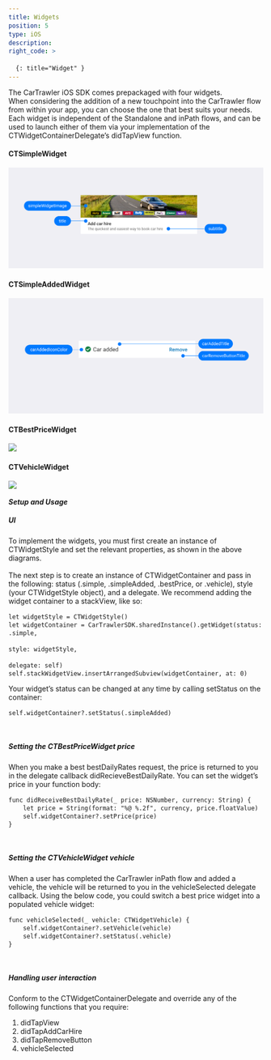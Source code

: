 ```yaml
---
title: Widgets
position: 5
type: iOS
description:
right_code: >

  {: title="Widget" }
---
```



The CarTrawler iOS SDK comes prepackaged with four widgets.<br /> When considering the addition of a new touchpoint into the CarTrawler flow from within your app, you can choose the one that best suits your needs.<br /> Each widget is independent of the Standalone and inPath flows, and can be used to launch either of them via your implementation of the CTWidgetContainerDelegate’s didTapView function.<br />

<h4>CTSimpleWidget</h4>
<picture>
  <source media="(max-width: 799px)" srcset="/uploads/Simple_Loaded_Generic_iOS.png">
  <source media="(min-width: 800px)" srcset="/uploads/Simple_Loaded_Generic_iOS.png">
  <img src="/uploads/Simple_Loaded_Generic_iOS.png">
</picture><br />

<h4>CTSimpleAddedWidget</h4>
<picture>
  <source media="(max-width: 799px)" srcset="/uploads/Simple_Added_Generic_iOS.png">
  <source media="(min-width: 800px)" srcset="/uploads/Simple_Added_Generic_iOS.png">
  <img src="/uploads/Simple_Added_Generic_iOS.png">
</picture><br />

<h4>CTBestPriceWidget</h4>
<picture>
  <source media="(max-width: 799px)" srcset="/uploads/Pricing_Loaded_Generic_iOS.png">
  <source media="(min-width: 800px)" srcset="/uploads/Pricing_Loaded_Generic_iOS.png">
  <img src="/uploads/Pricing_Loaded_Generic_iOS.png_iOS">
</picture><br />

<h4>CTVehicleWidget</h4>
<picture>
  <source media="(max-width: 799px)" srcset="/uploads/Pricing_Added_Generic_iOS.png">
  <source media="(min-width: 800px)" srcset="/uploads/Pricing_Added_Generic_iOS.png">
  <img src="/uploads/Pricing_Added_Generic_IOS.png_iOS">
</picture><br />

***Setup and Usage***

<h5>UI</h5>

To implement the widgets, you must first create an instance of CTWidgetStyle and set the relevant properties, as shown in the above diagrams. <br /><br />
The next step is to create an instance of CTWidgetContainer and pass in the following: status (.simple, .simpleAdded, .bestPrice, or .vehicle), style (your CTWidgetStyle object), and a delegate. 
We recommend adding the widget container to a stackView, like so: 

    let widgetStyle = CTWidgetStyle()
    let widgetContainer = CarTrawlerSDK.sharedInstance().getWidget(status: .simple,
                                                                       style: widgetStyle,
                                                                       delegate: self)
    self.stackWidgetView.insertArrangedSubview(widgetContainer, at: 0)


Your widget’s status can be changed at any time by calling setStatus on the container:

    self.widgetContainer?.setStatus(.simpleAdded)

<br />
<h5>Setting the CTBestPriceWidget price</h5>

When you make a best bestDailyRates request, the price is returned to you in the delegate callback didRecieveBestDailyRate. You can set the widget’s price in your function body: 

    func didReceiveBestDailyRate(_ price: NSNumber, currency: String) {
        let price = String(format: "%@ %.2f", currency, price.floatValue)
        self.widgetContainer?.setPrice(price)
    }

<br />
<h5>Setting the CTVehicleWidget vehicle</h5>

When a user has completed the CarTrawler inPath flow and added a vehicle, the vehicle will be returned to you in the vehicleSelected delegate callback. Using the below code, you could switch a best price widget into a populated vehicle widget: 
    
    func vehicleSelected(_ vehicle: CTWidgetVehicle) {
        self.widgetContainer?.setVehicle(vehicle)
        self.widgetContainer?.setStatus(.vehicle)
    }

<br />
<h5>Handling user interaction</h5> 
  
Conform to the CTWidgetContainerDelegate and override any of the following functions that you require: <br />
1. didTapView
2. didTapAddCarHire
3. didTapRemoveButton
4. vehicleSelected


